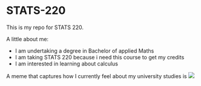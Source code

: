 # STATS-220
This is my repo for STATS 220. 

A little about me:

- I am undertaking a degree in Bachelor of applied Maths
- I am taking STATS 220 because i need this course to get my credits
- I am interested in learning about calculus

A meme that captures how I currently feel about my university studies is ![](https://c.tenor.com/8druEACXtX8AAAAd/tenor.gif)
